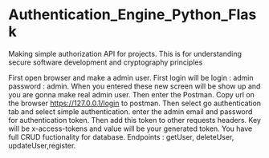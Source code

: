 # Authentication_Engine_Python_Flask
Making simple authorization API for projects. This is for understanding secure software development and cryptography principles

First open browser and make a admin user. First login will be login : admin password : admin. When you entered these new screen will be show up and you are gonna make real admin user. Then enter the Postman. Copy url on the browser https://127.0.0.1/login to postman. Then select go authentication tab and select simple authentication. enter the admin email and password for authentication token. Then add this token to other requests headers. Key will be x-access-tokens and value will be your generated token. You have full CRUD fuctionality for database. Endpoints : getUser, deleteUser, updateUser,register. 


